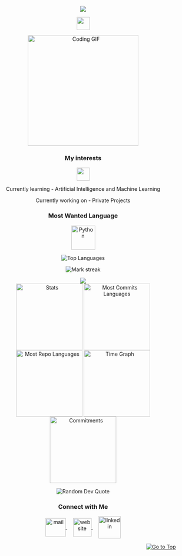 <p align="center">
  <img src="assets/header.png"/>
</p>
<p align="center">
   <img src="https://readme-typing-svg.demolab.com?font=Roboto+Slab&color=%237E3ACE&size=35&center=true&vCenter=true&width=450&duration=1500&pause=1000&lines=-আমার+প্রোফাইলে+আপনাদের+স্বাগতম;জাতির+ক্রাস+সুমাইয়া+বলছি" width="auto" height="35"/>
</p>
<p align="center">
  <img alt="Coding GIF" width="300" height="auto" src="assets/coding.gif"/>
</p>

<h3 align="center">My interests</h3>
<p align="center">
   <img src="https://readme-typing-svg.demolab.com?font=Roboto+Slab&color=%237E3ACE&size=35&center=true&vCenter=true&width=450&duration=1500&pause=1000&lines=Artificial+Intelligence;Machine+Learning;Data+Science" width="auto" height="35"/>
</p>

<p align="center">Currently learning - Artificial Intelligence and Machine Learning</p>
<p align="center">Currently working on - Private Projects</p>

<h3 align="center">Most Wanted Language</h3>
<p align="center">
  <a href="https://github.com/samarjit-sahoo/Python_Practice.git" target="_blank">
    <img align="center" src="assets/python.png" alt="Python" height="65" width="65" />
  </a>
</p>

<p align="center">
  <img align="center" src="https://github-readme-stats.vercel.app/api/top-langs?username=samarjit-sahoo&hide_border=true&no-bg=true&no-frame=true&layout=compact&theme=transparent&hide=html,css,jupyter%20notebook,pug,jinja" alt="Top Languages"/>
</p>

<p align="center">
  <img alt="Mark streak" src="https://github-readme-streak-stats.herokuapp.com/?user=samarjit-sahoo&hide_border=true&theme=transparent" /> 
</p>

<!--Trophy-->
<div align=center>
  <img src="https://github-profile-trophy.vercel.app/?username=samarjit-sahoo&no-bg=true&no-frame=true&row=2&column=3"/>
</div>

<div align="center">
  <img align="center" src="http://github-profile-summary-cards.vercel.app/api/cards/stats?username=samarjit-sahoo&theme=transparent" height="180em" alt="Stats"/>
  <img align="center" src="http://github-profile-summary-cards.vercel.app/api/cards/most-commit-language?username=samarjit-sahoo&theme=transparent&exclude=html,CSS,Jupyter%20Notebook" height="180em" alt="Most Commits Languages"/>
  <img align="center" src="http://github-profile-summary-cards.vercel.app/api/cards/repos-per-language?username=samarjit-sahoo&theme=transparent&exclude=html,CSS,Jupyter%20Notebook" height="180em" alt="Most Repo Languages"/>
  <img align="center" src="http://github-profile-summary-cards.vercel.app/api/cards/productive-time?username=samarjit-sahoo&theme=transparent&utcOffset=5.30" height="180em" alt="Time Graph"/>
  <img align="center" src="http://github-profile-summary-cards.vercel.app/api/cards/profile-details?username=samarjit-sahoo&theme=transparent" height="180em" alt="Commitments"/>
</div>

<p align="center">
  <img src="https://quotes-github-readme.vercel.app/api?type=horizontal&theme=transparent" alt="Random Dev Quote" />
</p>

<h3 align="center">Connect with Me</h3>
<p align="center">
  <a href="mailto:samarjit9203@gmail.com" target="_blank">
    <img align="center" src="assets/gmail.png" alt="mail" height="50" width="55" />
  </a>
  &nbsp;&nbsp;&nbsp;
  <a href="https://samarjit-sahoo.vercel.app" target="_blank">
    <img align="center" src="assets/web.png" alt="website" height="50" width="50" />
  </a>
  &nbsp;&nbsp;&nbsp;
  <a href="https://linkedin.com/in/samarjit-sahoo/" target="_blank">
    <img align="center" src="assets/linkedin.png" alt="linkedin" height="60" width="60" />
  </a>
</p>
<p align="right"><a href="#top"><img src="https://img.shields.io/static/v1?label&message=Go+to+Top&color=0b6ab3&style=flat&logo" alt="Go to Top" /></a></p>
